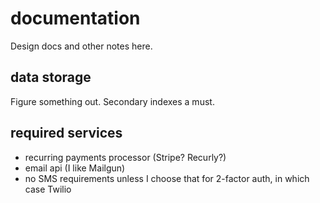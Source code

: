# documentation

Design docs and other notes here.

## data storage

Figure something out. Secondary indexes a must.


## required services

- recurring payments processor (Stripe? Recurly?)
- email api (I like Mailgun)
- no SMS requirements unless I choose that for 2-factor auth, in which case Twilio

